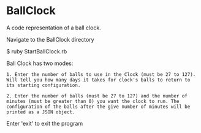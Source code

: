 # BallClock
A code representation of a ball clock.

Navigate to the BallClock directory

$ ruby StartBallClock.rb 

Ball Clock has two modes:

	1. Enter the number of balls to use in the Clock (must be 27 to 127). Will tell you how many days it takes for clock's balls to return to its starting configuration.

	2. Enter the number of balls (must be 27 to 127) and the number of minutes (must be greater than 0) you want the clock to run. The configuration of the balls after the give number of minutes will be printed as a JSON object.

Enter 'exit' to exit the program

